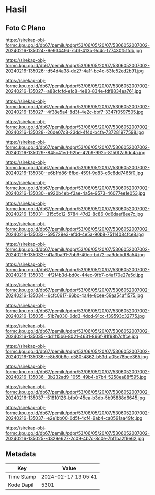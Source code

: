 # Hasil

## Foto C Plano

https://sirekap-obj-formc.kpu.go.id/db67/pemilu/pdpr/53/06/05/20/07/5306052007002-20240216-135024--9e93449d-7cb1-413b-9c4c-f77430f51fdb.jpg

https://sirekap-obj-formc.kpu.go.id/db67/pemilu/pdpr/53/06/05/20/07/5306052007002-20240216-135026--d54d4a38-de27-4a1f-bc4c-53fc52ed2b91.jpg

https://sirekap-obj-formc.kpu.go.id/db67/pemilu/pdpr/53/06/05/20/07/5306052007002-20240216-135027--a88cfcfd-e1c8-4e83-834e-fdf8834ea761.jpg

https://sirekap-obj-formc.kpu.go.id/db67/pemilu/pdpr/53/06/05/20/07/5306052007002-20240216-135027--4f38e5a4-8d3f-4e2c-bbf7-3347f0597505.jpg

https://sirekap-obj-formc.kpu.go.id/db67/pemilu/pdpr/53/06/05/20/07/5306052007002-20240216-135028--26de07c8-23dd-4f4d-b4fa-737281977598.jpg

https://sirekap-obj-formc.kpu.go.id/db67/pemilu/pdpr/53/06/05/20/07/5306052007002-20240216-135029--845c41ed-92be-42b9-992c-8150f2a6dc4a.jpg

https://sirekap-obj-formc.kpu.go.id/db67/pemilu/pdpr/53/06/05/20/07/5306052007002-20240216-135030--e6b1fd86-8fbd-459f-9d83-c6c8dd7465f0.jpg

https://sirekap-obj-formc.kpu.go.id/db67/pemilu/pdpr/53/06/05/20/07/5306052007002-20240216-135030--e920b4eb-f3ae-4a5e-9573-46077ee1e053.jpg

https://sirekap-obj-formc.kpu.go.id/db67/pemilu/pdpr/53/06/05/20/07/5306052007002-20240216-135031--315c5c12-5784-47d2-8c86-0d6daef8ee7c.jpg

https://sirekap-obj-formc.kpu.go.id/db67/pemilu/pdpr/53/06/05/20/07/5306052007002-20240216-135032--595729e3-efdd-4e5a-90b8-75114084fce8.jpg

https://sirekap-obj-formc.kpu.go.id/db67/pemilu/pdpr/53/06/05/20/07/5306052007002-20240216-135032--41a3ba91-7bb9-40ec-bd72-ca9ddbdf8a54.jpg

https://sirekap-obj-formc.kpu.go.id/db67/pemilu/pdpr/53/06/05/20/07/5306052007002-20240216-135033--4f2f4b3d-bd0c-44ec-9fb7-c4af70e27e5d.jpg

https://sirekap-obj-formc.kpu.go.id/db67/pemilu/pdpr/53/06/05/20/07/5306052007002-20240216-135034--6cfc0617-66bc-4a4e-8cee-59aa54af1575.jpg

https://sirekap-obj-formc.kpu.go.id/db67/pemilu/pdpr/53/06/05/20/07/5306052007002-20240216-135035--51b7e030-0dd3-4dcd-91cc-f39593c32775.jpg

https://sirekap-obj-formc.kpu.go.id/db67/pemilu/pdpr/53/06/05/20/07/5306052007002-20240216-135035--dd1f15b6-8021-4631-866f-81f98b7cffce.jpg

https://sirekap-obj-formc.kpu.go.id/db67/pemilu/pdpr/53/06/05/20/07/5306052007002-20240216-135036--c8b80b6c-c580-4862-b53d-a05c78bee365.jpg

https://sirekap-obj-formc.kpu.go.id/db67/pemilu/pdpr/53/06/05/20/07/5306052007002-20240216-135036--3b232ad9-1055-49b4-b7b4-5258ea88f595.jpg

https://sirekap-obj-formc.kpu.go.id/db67/pemilu/pdpr/53/06/05/20/07/5306052007002-20240216-135037--51810126-bfb0-45ea-b3db-5b95888d6645.jpg

https://sirekap-obj-formc.kpu.go.id/db67/pemilu/pdpr/53/06/05/20/07/5306052007002-20240216-135037--e2e1bb00-0d5f-4cf4-9ab4-ca0591aa49fc.jpg

https://sirekap-obj-formc.kpu.go.id/db67/pemilu/pdpr/53/06/05/20/07/5306052007002-20240216-135025--d329e627-2c09-4b7c-8c0e-7bf1ba2f9e62.jpg


## Metadata

| Key        | Value               |
| ---------- | ------------------- |
| Time Stamp | 2024-02-17 13:05:41 |
| Kode Dapil | 5301                |



